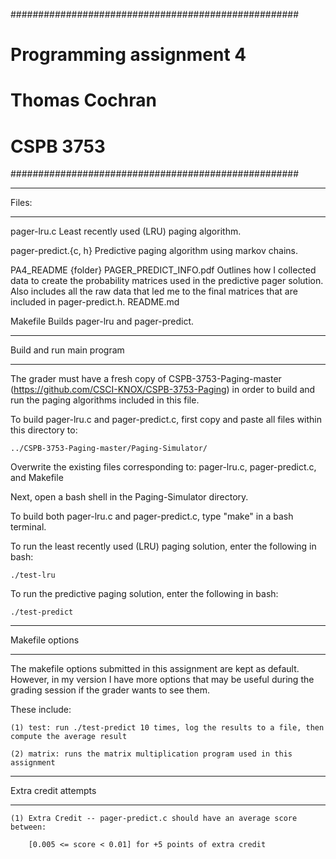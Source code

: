 ####################################################
#             Programming assignment 4             #
#                  Thomas Cochran                  #
#                    CSPB 3753                     #
####################################################

********
 Files:
********
pager-lru.c
    Least recently used (LRU) paging algorithm.

pager-predict.{c, h}
    Predictive paging algorithm using markov chains.

PA4_README {folder}
    PAGER_PREDICT_INFO.pdf
        Outlines how I collected data to create the probability matrices used in 
        the predictive pager solution. Also includes all the raw data that led me
        to the final matrices that are included in pager-predict.h.
    README.md
        
Makefile
    Builds pager-lru and pager-predict.


****************************
 Build and run main program
****************************
The grader must have a fresh copy of CSPB-3753-Paging-master (https://github.com/CSCI-KNOX/CSPB-3753-Paging)
in order to build and run the paging algorithms included in this file. 

To build pager-lru.c and pager-predict.c, first copy and paste all files within this directory to: 

    ../CSPB-3753-Paging-master/Paging-Simulator/

Overwrite the existing files corresponding to: pager-lru.c, pager-predict.c, and Makefile
    
Next, open a bash shell in the Paging-Simulator directory.

To build both pager-lru.c and pager-predict.c, type "make" in a bash terminal.

To run the least recently used (LRU) paging solution, enter the following in bash:

    ./test-lru

To run the predictive paging solution, enter the following in bash:

    ./test-predict


******************
 Makefile options
******************
The makefile options submitted in this assignment are kept as default. However, in my version
I have more options that may be useful during the grading session if the grader wants to see them. 

These include:

    (1) test: run ./test-predict 10 times, log the results to a file, then compute the average result
    
    (2) matrix: runs the matrix multiplication program used in this assignment


***********************
 Extra credit attempts
***********************
    (1) Extra Credit -- pager-predict.c should have an average score between:
    
        [0.005 <= score < 0.01] for +5 points of extra credit

    
